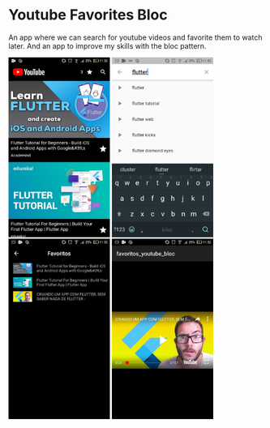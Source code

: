 # Youtube Favorites Bloc
An app where we can search for youtube videos and favorite them to watch later.
And an app to improve my skills with the bloc pattern.

<img src="static/1.jpg" width="200"> <img src="static/2.jpg" width="200"> <img src="static/3.jpg" width="200"> <img src="static/4.jpg" width="200">
